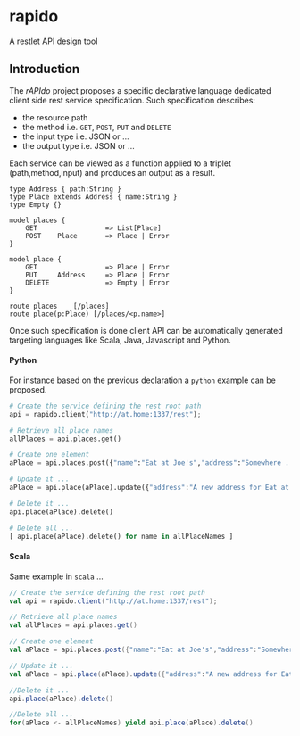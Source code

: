 rapido
======

A restlet API design tool 

## Introduction

The *rAPIdo* project proposes a specific declarative language dedicated client side
rest service specification. Such specification describes:
- the resource path
- the method i.e. `GET`, `POST`, `PUT` and `DELETE`
- the input type i.e. JSON or ...
- the output type i.e. JSON or ...

Each service can be viewed as a function applied to a triplet (path,method,input)
and produces an output as a result.

```
type Address { path:String }
type Place extends Address { name:String }
type Empty {}

model places {
    GET                 => List[Place]
    POST    Place       => Place | Error
}

model place {
    GET                 => Place | Error
    PUT     Address     => Place | Error
    DELETE              => Empty | Error
}

route places    [/places]
route place(p:Place) [/places/<p.name>]
```

Once such specification is done client API can be automatically generated targeting languages
like Scala, Java, Javascript and Python. 

#### Python

For instance based on the previous declaration a `python` example can be proposed.

``` python
# Create the service defining the rest root path
api = rapido.client("http://at.home:1337/rest");

# Retrieve all place names
allPlaces = api.places.get()

# Create one element
aPlace = api.places.post({"name":"Eat at Joe's","address":"Somewhere ..."})

# Update it ...
aPlace = api.place(aPlace).update({"address":"A new address for Eat at Joe's"})

# Delete it ...
api.place(aPlace).delete()

# Delete all ...
[ api.place(aPlace).delete() for name in allPlaceNames ]
```

#### Scala 

Same example in `scala` ...

``` scala
// Create the service defining the rest root path
val api = rapido.client("http://at.home:1337/rest");

// Retrieve all place names
val allPlaces = api.places.get()

// Create one element
val aPlace = api.places.post({"name":"Eat at Joe's","address":"Somewhere ..."})

// Update it ...
val aPlace = api.place(aPlace).update({"address":"A new address for Eat at Joe's"})

//Delete it ...
api.place(aPlace).delete()

//Delete all ...
for(aPlace <- allPlaceNames) yield api.place(aPlace).delete()
```
